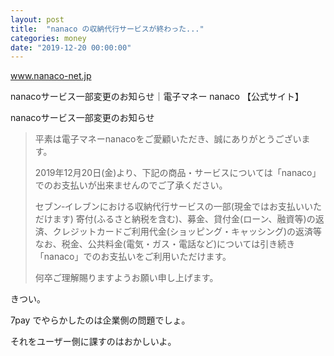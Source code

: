 ```yaml
---
layout: post
title:  "nanaco の収納代行サービスが終わった..."
categories: money
date: "2019-12-20 00:00:00"
---
```



<div class="card">
  <a href="https://www.nanaco-net.jp/info/pay1911.html"></a>
  <div class="card__header">
    <a href="https://www.nanaco-net.jp/info/pay1911.html">www.nanaco-net.jp</a>
  </div>
  <div class="card__image">
    <img src="">
  </div>
  <div class="card__title">
    <p>nanacoサービス一部変更のお知らせ｜電子マネー nanaco 【公式サイト】</p>
  </div>
  <div class="card__description">
    <p>nanacoサービス一部変更のお知らせ</p>
  </div>
</div>


> 平素は電子マネーnanacoをご愛顧いただき、誠にありがとうございます。
> 
> 2019年12月20日(金)より、下記の商品・サービスについては「nanaco」でのお支払いが出来ませんのでご了承ください。
> 
> セブン‐イレブンにおける収納代行サービスの一部(現金ではお支払いいただけます)
> 寄付(ふるさと納税を含む)、募金、貸付金(ローン、融資等)の返済、クレジットカードご利用代金(ショッピング・キャッシング)の返済等
> なお、税金、公共料金(電気・ガス・電話など)については引き続き「nanaco」でのお支払いをご利用いただけます。
> 
> 何卒ご理解賜りますようお願い申し上げます。


きつい。

7pay でやらかしたのは企業側の問題でしょ。

それをユーザー側に課すのはおかしいよ。
